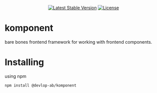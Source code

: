 <p align="center">
    <a href="https://www.npmjs.org/package/@devlop-ab/komponent"><img src="https://img.shields.io/npm/v/@devlop-ab/komponent.svg" alt="Latest Stable Version"></a>
    <a href="https://github.com/devlop/komponent/blob/main/LICENSE.md"><img src="https://img.shields.io/badge/license-MIT-green" alt="License"></a>
</p>

# komponent

bare bones frontend framework for working with frontend components.

# Installing

using npm

```bash
npm install @devlop-ab/komponent
```
